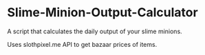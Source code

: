 # Slime-Minion-Output-Calculator
A script that calculates the daily output of your slime minions.

Uses slothpixel.me API to get bazaar prices of items.
